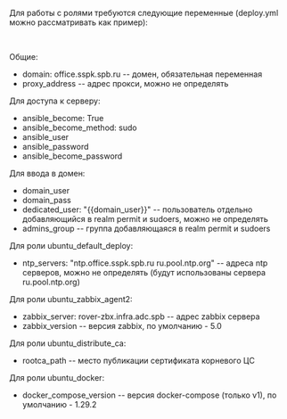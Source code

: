Для работы с ролями требуются следующие переменные (deploy.yml можно рассматривать как пример): 

<br>

Общие: 
* domain: office.sspk.spb.ru  -- домен, обязательная переменная
* proxy_address -- адрес прокси, можно не определять


Для доступа к серверу:
* ansible_become: True
* ansible_become_method: sudo
* ansible_user
* ansible_password
* ansible_become_password


Для ввода в домен: 

* domain_user
* domain_pass
* dedicated_user: "{{domain_user}}"  -- пользователь отдельно добавляющийся в realm permit и sudoers, можно не определять
* admins_group  -- группа добавляющаяся в realm permit и sudoers

Для роли ubuntu_default_deploy:
* ntp_servers: "ntp.office.sspk.spb.ru ru.pool.ntp.org"  -- адреса ntp серверов, можно не определять (будут использованы сервера ru.pool.ntp.org)


Для роли ubuntu_zabbix_agent2:
* zabbix_server: rover-zbx.infra.adc.spb -- адрес zabbix сервера
* zabbix_version -- версия zabbix, по умолчанию - 5.0


Для роли ubuntu_distribute_ca:
* rootca_path -- место публикации сертификата корневого ЦС

Для роли ubuntu_docker:
* docker_compose_version -- версия docker-compose (только v1), по умолчанию - 1.29.2
